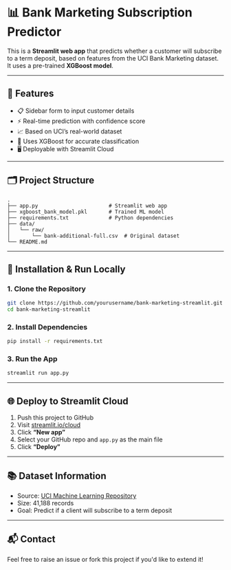 # 📊 Bank Marketing Subscription Predictor

This is a **Streamlit web app** that predicts whether a customer will subscribe to a term deposit, based on features from the UCI Bank Marketing dataset. It uses a pre-trained **XGBoost model**.

---

## 🚀 Features

- 📋 Sidebar form to input customer details
- ⚡ Real-time prediction with confidence score
- 📈 Based on UCI’s real-world dataset
- 🧠 Uses XGBoost for accurate classification
- 🖥️ Deployable with Streamlit Cloud

---

## 🗂️ Project Structure

```
.
├── app.py                       # Streamlit web app
├── xgboost_bank_model.pkl       # Trained ML model
├── requirements.txt             # Python dependencies
├── data/
│   └── raw/
│       └── bank-additional-full.csv  # Original dataset
└── README.md
```

---

## 🔧 Installation & Run Locally

### 1. Clone the Repository

```bash
git clone https://github.com/yourusername/bank-marketing-streamlit.git
cd bank-marketing-streamlit
```

### 2. Install Dependencies

```bash
pip install -r requirements.txt
```

### 3. Run the App

```bash
streamlit run app.py
```

---

## 🌐 Deploy to Streamlit Cloud

1. Push this project to GitHub
2. Visit [streamlit.io/cloud](https://streamlit.io/cloud)
3. Click **“New app”**
4. Select your GitHub repo and `app.py` as the main file
5. Click **“Deploy”**

---

## 📚 Dataset Information

- Source: [UCI Machine Learning Repository](https://archive.ics.uci.edu/ml/datasets/bank+marketing)
- Size: 41,188 records
- Goal: Predict if a client will subscribe to a term deposit

---

## 📬 Contact

Feel free to raise an issue or fork this project if you'd like to extend it!
